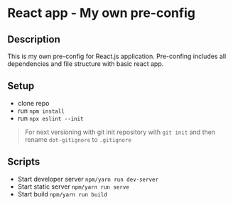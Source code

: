 # React app - My own pre-config
## Description 
This is my own pre-config for React.js application. Pre-confing includes all dependencies and file structure with basic react app. 
## Setup
- clone repo 
- run `npm install`
- run `npx eslint --init`

> For next versioning with git init repository with `git init` and then rename `dot-gitignore` to `.gitignore`
## Scripts
 - Start developer server `npm/yarn run dev-server`
 - Start static server `npm/yarn run serve`
 - Start build `npm/yarn run build`


